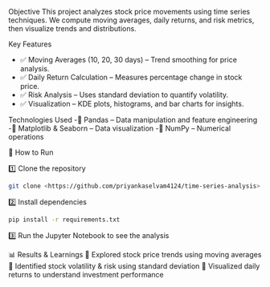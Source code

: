 Objective
This project analyzes stock price movements using time series techniques. We compute moving averages, daily returns, and risk metrics, then visualize trends and distributions.

Key Features
- ✅ Moving Averages (10, 20, 30 days) – Trend smoothing for price analysis.
- ✅ Daily Return Calculation – Measures percentage change in stock price.
- ✅ Risk Analysis – Uses standard deviation to quantify volatility.
- ✅ Visualization – KDE plots, histograms, and bar charts for insights.

Technologies Used
-🔹 Pandas – Data manipulation and feature engineering
-🔹 Matplotlib & Seaborn – Data visualization
-🔹 NumPy – Numerical operations

💾 How to Run

1️⃣ Clone the repository
```bash
git clone <https://github.com/priyankaselvam4124/time-series-analysis>
```

2️⃣ Install dependencies

```bash
pip install -r requirements.txt
```

3️⃣ Run the Jupyter Notebook to see the analysis

📊 Results & Learnings
📌 Explored stock price trends using moving averages
📌 Identified stock volatility & risk using standard deviation
📌 Visualized daily returns to understand investment performance

